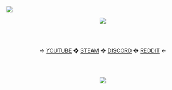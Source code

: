 <img src="https://komarev.com/ghpvc/?username=GrimScythe2001&color=258008">
<p align = "center">
<img src="https://user-images.githubusercontent.com/55135657/136062953-48277e0f-9156-4e7b-b2a6-cdf8d67366bc.gif">
</p>
<br>
<br>
<p align = "center">
→ <a href="https://www.youtube.com/channel/UCLSnc2il5CPMHpe26rIuEPg">YOUTUBE</a> ❖ <a href="https://steamcommunity.com/id/GrimScythe2001">STEAM</a> ❖ <a href="https://discord.gg/v6WxeRzGsv">DISCORD</a> ❖ <a href="https://www.reddit.com/user/GrimScythe2058"> REDDIT</a> ←
</p>
<br>
<br>
<p align = "center">
<img src="https://github-readme-stats.vercel.app/api?username=ghimiresubhojit&show_icons=true&theme=dark">
</p>
